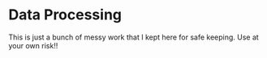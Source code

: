 # Data Processing

This is just a bunch of messy work that I kept here for safe keeping. Use at your own risk!!